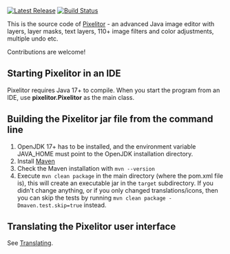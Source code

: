 [![Latest Release](https://img.shields.io/github/v/release/lbalazscs/pixelitor?include_prereleases)](https://github.com/lbalazscs/Pixelitor/releases)
[![Build Status](https://github.com/lbalazscs/Pixelitor/actions/workflows/build.yml/badge.svg)](https://github.com/lbalazscs/Pixelitor/actions/workflows/build.yml)


This is the source code of [Pixelitor](https://pixelitor.sourceforge.io/) - an advanced Java image editor with layers, layer masks, text layers, 110+ image filters and color adjustments, multiple undo etc.

Contributions are welcome!

## Starting Pixelitor in an IDE

Pixelitor requires Java 17+ to compile. When you start the program from an IDE, use **pixelitor.Pixelitor** as the main
class.

## Building the Pixelitor jar file from the command line

1. OpenJDK 17+ has to be installed, and the environment variable JAVA_HOME must point to the OpenJDK installation
   directory.
2. Install [Maven](https://maven.apache.org/install.html)
3. Check the Maven installation with `mvn --version`
4. Execute `mvn clean package` in the main directory (where the pom.xml file is), this will create an executable jar in the `target` subdirectory. If you didn't change anything, or if you only changed translations/icons, then you can skip the tests by running `mvn clean package -Dmaven.test.skip=true` instead.  

## Translating the Pixelitor user interface

See [Translating](Translating.md).


